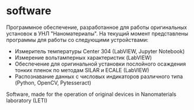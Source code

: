 # software
Программное обеспечение, разработанное для работы оригинальных установок в УНЛ "Наноматериалы".
На текущий момент представлены программы для работы со следующими устройствами:
- Измеритель температуры Center 304 (LabVIEW, Jupyter Notebook)
- Измерение вольтамперных характеристик (LabVIEW)
- Обеспечение для оригинальной установки послойного осаждения тонких пленок по методам SILAR и ECALE (LabVIEW)
- Распознавание данных с числовых индикаторов различного типа (Python, OpenCV, Pytesseract)

Software, made for the operation of original devices in Nanomaterials laboratory (LETI)
